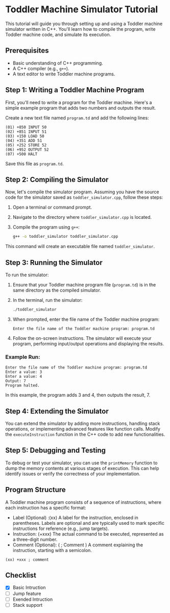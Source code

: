 # Toddler Machine Simulator Tutorial

This tutorial will guide you through setting up and using a Toddler machine simulator written in C++. You'll learn how to compile the program, write Toddler machine code, and simulate its execution.

## Prerequisites

- Basic understanding of C++ programming.
- A C++ compiler (e.g., `g++`).
- A text editor to write Toddler machine programs.

## Step 1: Writing a Toddler Machine Program

First, you'll need to write a program for the Toddler machine. Here's a simple example program that adds two numbers and outputs the result.

Create a new text file named `program.td` and add the following lines:

```
(01) +850 INPUT 50
(02) +851 INPUT 51
(03) +150 LOAD 50
(04) +351 ADD 51
(05) +252 STORE 52
(06) +952 OUTPUT 52
(07) +500 HALT
```

Save this file as `program.td`.

## Step 2: Compiling the Simulator

Now, let's compile the simulator program. Assuming you have the source code for the simulator saved as `toddler_simulator.cpp`, follow these steps:

1. Open a terminal or command prompt.
2. Navigate to the directory where `toddler_simulator.cpp` is located.
3. Compile the program using `g++`:

    ```bash
    g++ -o toddler_simulator toddler_simulator.cpp
    ```

This command will create an executable file named `toddler_simulator`.

## Step 3: Running the Simulator

To run the simulator:

1. Ensure that your Toddler machine program file (`program.td`) is in the same directory as the compiled simulator.
2. In the terminal, run the simulator:

    ```bash
    ./toddler_simulator
    ```

3. When prompted, enter the file name of the Toddler machine program:

    ```plaintext
    Enter the file name of the Toddler machine program: program.td
    ```

4. Follow the on-screen instructions. The simulator will execute your program, performing input/output operations and displaying the results.

### Example Run:

```plaintext
Enter the file name of the Toddler machine program: program.td
Enter a value: 3
Enter a value: 4
Output: 7
Program halted.
```

In this example, the program adds 3 and 4, then outputs the result, 7.

## Step 4: Extending the Simulator

You can extend the simulator by adding more instructions, handling stack operations, or implementing advanced features like function calls. Modify the `executeInstruction` function in the C++ code to add new functionalities.

## Step 5: Debugging and Testing

To debug or test your simulator, you can use the `printMemory` function to dump the memory contents at various stages of execution. This can help identify issues or verify the correctness of your implementation.

## Program Structure
A Toddler machine program consists of a sequence of instructions, where each instruction has a specific format:

+ Label (Optional) :(xx) A label for the instruction, enclosed in parentheses. Labels are optional and are typically used to mark specific instructions for reference (e.g., jump targets).
+ Instruction: (+xxx) The actual command to be executed, represented as a three-digit number.
+ Comment (Optional): ( ; Comment ) A comment explaining the instruction, starting with a semicolon.

```
(xx) +xxx ; comment
```
## Checklist

- [x] Basic Intruction
- [ ] Jump feature
- [ ] Exended Intruction
- [ ] Stack support